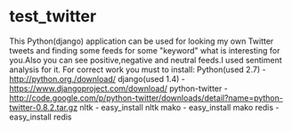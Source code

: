 test_twitter
============
This Python(django) application can be used for looking my own Twitter tweets and finding some feeds for some "keyword" what is 
interesting for you.Also you can see positive,negative and neutral feeds.I used sentiment analysis for it.
For correct work you must to install:
Python(used 2.7) - http://python.org./download/
django(used 1.4) - https://www.djangoproject.com/download/
python-twitter - http://code.google.com/p/python-twitter/downloads/detail?name=python-twitter-0.8.2.tar.gz
nltk - easy_install nltk
mako - easy_install mako
redis - easy_install redis


